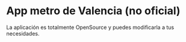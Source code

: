 # App metro de Valencia (no oficial)

La aplicación es totalmente OpenSource y puedes modificarla a tus necesidades.

